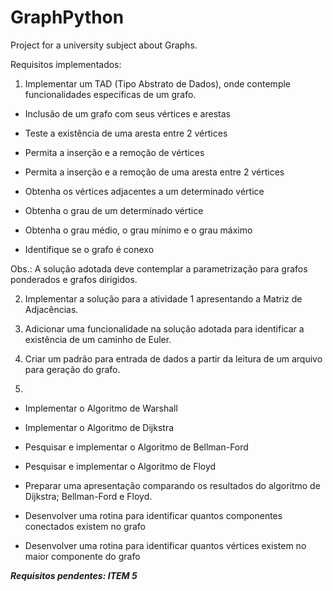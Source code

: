 # GraphPython
Project for a university subject about Graphs.

Requisitos implementados: 

1. Implementar um TAD (Tipo Abstrato de Dados), onde contemple funcionalidades específicas de um grafo.

- Inclusão de um grafo com seus vértices e arestas

- Teste a existência de uma aresta entre 2 vértices

- Permita a inserção e a remoção de vértices

- Permita a inserção e a remoção de uma aresta entre 2 vértices

- Obtenha os vértices adjacentes a um determinado vértice

- Obtenha o grau de um determinado vértice

- Obtenha o grau médio, o grau mínimo e o grau máximo

- Identifique se o grafo é conexo

Obs.: A solução adotada deve contemplar a parametrização para grafos ponderados e grafos dirigidos.

 

2. Implementar a solução para a atividade 1 apresentando a Matriz de Adjacências.

3. Adicionar uma funcionalidade na solução adotada para identificar a existência de um caminho de Euler.

4. Criar um padrão para entrada de dados a partir da leitura de um arquivo para geração do grafo.

5.
- Implementar o Algoritmo de Warshall

- Implementar o Algoritmo de Dijkstra

- Pesquisar e implementar o Algoritmo de Bellman-Ford

- Pesquisar e implementar o Algoritmo de Floyd

- Preparar uma apresentação comparando os resultados do algoritmo de Dijkstra; Bellman-Ford e Floyd.

- Desenvolver uma rotina para identificar quantos componentes conectados existem no grafo

- Desenvolver uma rotina para identificar quantos vértices existem no maior componente do grafo

<i><b> Requisitos pendentes:
ITEM 5
</b></i>

